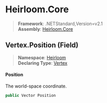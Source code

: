 # Heirloom.Core

> **Framework**: .NETStandard,Version=v2.1  
> **Assembly**: [Heirloom.Core][0]

## Vertex.Position (Field)

> **Namespace**: [Heirloom][0]  
> **Declaring Type**: [Vertex][1]

#### Position

The world-space coordinate.

```cs
public Vector Position
```

[0]: ../../../Heirloom.Core.md
[1]: ../Vertex.md

